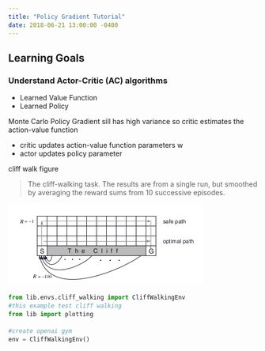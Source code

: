 ```yaml
---
title: "Policy Gradient Tutorial"
date: 2018-06-21 13:00:00 -0400
---
```



## Learning Goals

### Understand Actor-Critic (AC) algorithms
 - Learned Value Function
 - Learned Policy 
 
Monte Carlo Policy Gradient sill has high variance so critic estimates the action-value function
 - critic updates action-value function parameters w
 - actor updates policy parameter


cliff walk figure

> The cliff-walking task. The results are from a single run, but smoothed by averaging the reward sums from 10 successive episodes.

![cliff walk](../pictures/cliffwalk.png)

```python
from lib.envs.cliff_walking import CliffWalkingEnv 
#this example test cliff walking
from lib import plotting

#create openai gym 
env = CliffWalkingEnv()

```


